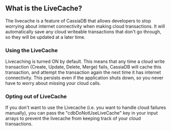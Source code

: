 ## What is the LiveCache?

The livecache is a feature of CassiaDB that allows developers to stop worrying about internet connectivity when making cloud transactions. It will automatically save any cloud writeable transactions that don't go through, so they will be updated at a later time.

### Using the LiveCache

Livecaching is turned ON by default. This means that any time a cloud write transaction (Create, Update, Delete, Merge) fails, CassiaDB will cache this transaction, and attempt the transaction again the next time it has internet connectivity. This persists even if the application shuts down, so you never have to worry about missing your cloud calls.

### Opting out of LiveCache

If you don't want to use the Livecache (i.e. you want to handle cloud failures manually), you can pass the "cdbDoNotUseLiveCache" key in your input arrays to prevent the livecache from keeping track of your cloud transactions.